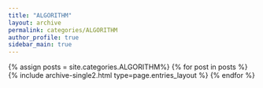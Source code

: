 ```yaml
---
title: "ALGORITHM"
layout: archive
permalink: categories/ALGORITHM   
author_profile: true
sidebar_main: true
---
```



{% assign posts = site.categories.ALGORITHM%}
{% for post in posts %} {% include archive-single2.html type=page.entries_layout %} {% endfor %}